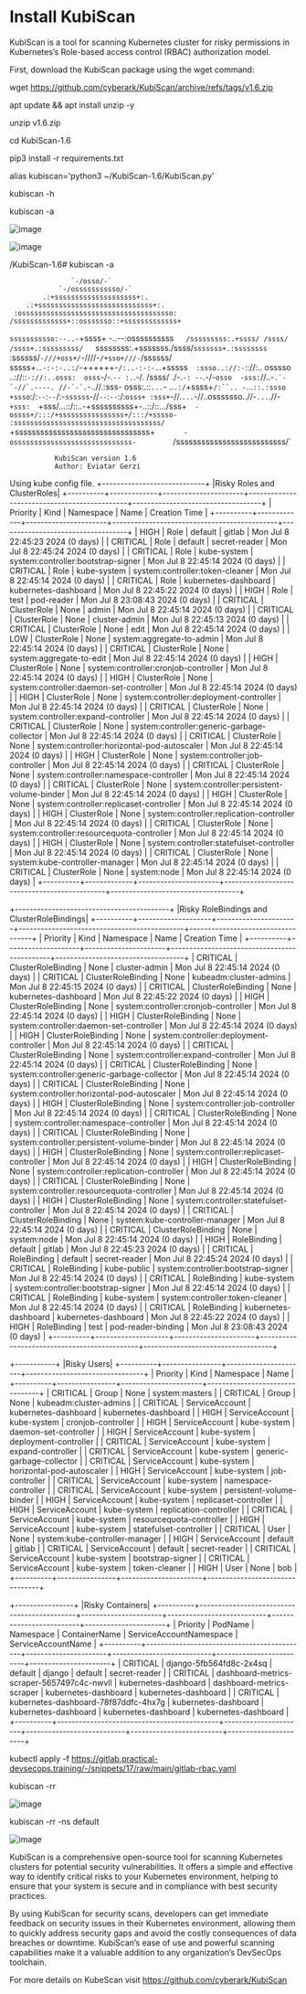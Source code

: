 # Install KubiScan
KubiScan is a tool for scanning Kubernetes cluster for risky permissions in Kubernetes’s Role-based access control (RBAC) authorization model.

First, download the KubiScan package using the wget command:

wget https://github.com/cyberark/KubiScan/archive/refs/tags/v1.6.zip

apt update && apt install unzip -y

unzip v1.6.zip

cd KubiScan-1.6

pip3 install -r requirements.txt

alias kubiscan='python3 ~/KubiScan-1.6/KubiScan.py'

kubiscan -h

kubiscan -a

![image](https://github.com/borelsaffo/cloud-native-security-tips-stricks/assets/27947973/4a5fb55c-add9-458d-b4f4-45f78938bcec)

![image](https://github.com/borelsaffo/cloud-native-security-tips-stricks/assets/27947973/91fd1224-3576-4721-8504-3b42c989c997)

/KubiScan-1.6# kubiscan -a

                   `-/osso/-`                    
                `-/osssssssssso/-`                
            .:+ssssssssssssssssssss+:.            
        .:+ssssssssssssssssssssssssssss+:.        
     :osssssssssssssssssssssssssssssssssssso:     
    /sssssssssssss+::osssssso::+sssssssssssss+    
   `sssssssssso:--..-`+ssss+ -..--:ossssssssss`   
   /sssssssss:.+ssss/ /ssss/ /ssss+.:sssssssss/   
  `ssssssss:.+sssssss./ssss/`sssssss+.:ssssssss`  
  :ssssss/`-///+oss+/`-////-`/+sso+///-`/ssssss/  
  sssss+.`.-:-:-..:/`-++++++-`/:..-:-:-.`.+sssss` 
 :ssso..://:-`:://:.. osssso ..://::`-://:..osss: 
 osss`-/-.`-- :.`.-/. /ssss/ ./-.`-: --`.-/-`osso 
-sss:`//..-`` .`-`-//`.----. //-`-`. ``-..//.:sss-
osss:.::`...`- ..`.:/`+ssss+`/:``.. -`...`::.:ssso
+ssso`:/:`--`:`--`/:-`ssssss`-//`--`:`--`:/:`osss+
 :sss+`-//.`...`-//..osssssso..//-`...`.//-`+sss: 
  `+sss/...::/::..-+ssssssssss+-..::/::.../sss+`  
    -ossss+/:::/+ssssssssssssssss+/:::/+sssso-    
      :ssssssssssssssssssssssssssssssssssss/      
       `+ssssssssssssssssssssssssssssssss+`       
         -osssssssssssssssssssssssssssss-         
          `/ssssssssssssssssssssssssss/`       
    
               KubiScan version 1.6
               Author: Eviatar Gerzi
    
Using kube config file.
+----------------------------+
|Risky Roles and ClusterRoles|
+----------+-------------+----------------------+---------------------------------------------+-----------------------------------+
| Priority | Kind        | Namespace            | Name                                        | Creation Time                     |
+----------+-------------+----------------------+---------------------------------------------+-----------------------------------+
| HIGH     | Role        | default              | gitlab                                      | Mon Jul  8 22:45:23 2024 (0 days) |
| CRITICAL | Role        | default              | secret-reader                               | Mon Jul  8 22:45:24 2024 (0 days) |
| CRITICAL | Role        | kube-system          | system:controller:bootstrap-signer          | Mon Jul  8 22:45:14 2024 (0 days) |
| CRITICAL | Role        | kube-system          | system:controller:token-cleaner             | Mon Jul  8 22:45:14 2024 (0 days) |
| CRITICAL | Role        | kubernetes-dashboard | kubernetes-dashboard                        | Mon Jul  8 22:45:22 2024 (0 days) |
| HIGH     | Role        | test                 | pod-reader                                  | Mon Jul  8 23:08:43 2024 (0 days) |
| CRITICAL | ClusterRole | None                 | admin                                       | Mon Jul  8 22:45:14 2024 (0 days) |
| CRITICAL | ClusterRole | None                 | cluster-admin                               | Mon Jul  8 22:45:13 2024 (0 days) |
| CRITICAL | ClusterRole | None                 | edit                                        | Mon Jul  8 22:45:14 2024 (0 days) |
| LOW      | ClusterRole | None                 | system:aggregate-to-admin                   | Mon Jul  8 22:45:14 2024 (0 days) |
| CRITICAL | ClusterRole | None                 | system:aggregate-to-edit                    | Mon Jul  8 22:45:14 2024 (0 days) |
| HIGH     | ClusterRole | None                 | system:controller:cronjob-controller        | Mon Jul  8 22:45:14 2024 (0 days) |
| HIGH     | ClusterRole | None                 | system:controller:daemon-set-controller     | Mon Jul  8 22:45:14 2024 (0 days) |
| HIGH     | ClusterRole | None                 | system:controller:deployment-controller     | Mon Jul  8 22:45:14 2024 (0 days) |
| CRITICAL | ClusterRole | None                 | system:controller:expand-controller         | Mon Jul  8 22:45:14 2024 (0 days) |
| CRITICAL | ClusterRole | None                 | system:controller:generic-garbage-collector | Mon Jul  8 22:45:14 2024 (0 days) |
| CRITICAL | ClusterRole | None                 | system:controller:horizontal-pod-autoscaler | Mon Jul  8 22:45:14 2024 (0 days) |
| HIGH     | ClusterRole | None                 | system:controller:job-controller            | Mon Jul  8 22:45:14 2024 (0 days) |
| CRITICAL | ClusterRole | None                 | system:controller:namespace-controller      | Mon Jul  8 22:45:14 2024 (0 days) |
| CRITICAL | ClusterRole | None                 | system:controller:persistent-volume-binder  | Mon Jul  8 22:45:14 2024 (0 days) |
| HIGH     | ClusterRole | None                 | system:controller:replicaset-controller     | Mon Jul  8 22:45:14 2024 (0 days) |
| HIGH     | ClusterRole | None                 | system:controller:replication-controller    | Mon Jul  8 22:45:14 2024 (0 days) |
| CRITICAL | ClusterRole | None                 | system:controller:resourcequota-controller  | Mon Jul  8 22:45:14 2024 (0 days) |
| HIGH     | ClusterRole | None                 | system:controller:statefulset-controller    | Mon Jul  8 22:45:14 2024 (0 days) |
| CRITICAL | ClusterRole | None                 | system:kube-controller-manager              | Mon Jul  8 22:45:14 2024 (0 days) |
| CRITICAL | ClusterRole | None                 | system:node                                 | Mon Jul  8 22:45:14 2024 (0 days) |
+----------+-------------+----------------------+---------------------------------------------+-----------------------------------+


+------------------------------------------+
|Risky RoleBindings and ClusterRoleBindings|
+----------+--------------------+----------------------+---------------------------------------------+-----------------------------------+
| Priority | Kind               | Namespace            | Name                                        | Creation Time                     |
+----------+--------------------+----------------------+---------------------------------------------+-----------------------------------+
| CRITICAL | ClusterRoleBinding | None                 | cluster-admin                               | Mon Jul  8 22:45:14 2024 (0 days) |
| CRITICAL | ClusterRoleBinding | None                 | kubeadm:cluster-admins                      | Mon Jul  8 22:45:15 2024 (0 days) |
| CRITICAL | ClusterRoleBinding | None                 | kubernetes-dashboard                        | Mon Jul  8 22:45:22 2024 (0 days) |
| HIGH     | ClusterRoleBinding | None                 | system:controller:cronjob-controller        | Mon Jul  8 22:45:14 2024 (0 days) |
| HIGH     | ClusterRoleBinding | None                 | system:controller:daemon-set-controller     | Mon Jul  8 22:45:14 2024 (0 days) |
| HIGH     | ClusterRoleBinding | None                 | system:controller:deployment-controller     | Mon Jul  8 22:45:14 2024 (0 days) |
| CRITICAL | ClusterRoleBinding | None                 | system:controller:expand-controller         | Mon Jul  8 22:45:14 2024 (0 days) |
| CRITICAL | ClusterRoleBinding | None                 | system:controller:generic-garbage-collector | Mon Jul  8 22:45:14 2024 (0 days) |
| CRITICAL | ClusterRoleBinding | None                 | system:controller:horizontal-pod-autoscaler | Mon Jul  8 22:45:14 2024 (0 days) |
| HIGH     | ClusterRoleBinding | None                 | system:controller:job-controller            | Mon Jul  8 22:45:14 2024 (0 days) |
| CRITICAL | ClusterRoleBinding | None                 | system:controller:namespace-controller      | Mon Jul  8 22:45:14 2024 (0 days) |
| CRITICAL | ClusterRoleBinding | None                 | system:controller:persistent-volume-binder  | Mon Jul  8 22:45:14 2024 (0 days) |
| HIGH     | ClusterRoleBinding | None                 | system:controller:replicaset-controller     | Mon Jul  8 22:45:14 2024 (0 days) |
| HIGH     | ClusterRoleBinding | None                 | system:controller:replication-controller    | Mon Jul  8 22:45:14 2024 (0 days) |
| CRITICAL | ClusterRoleBinding | None                 | system:controller:resourcequota-controller  | Mon Jul  8 22:45:14 2024 (0 days) |
| HIGH     | ClusterRoleBinding | None                 | system:controller:statefulset-controller    | Mon Jul  8 22:45:14 2024 (0 days) |
| CRITICAL | ClusterRoleBinding | None                 | system:kube-controller-manager              | Mon Jul  8 22:45:14 2024 (0 days) |
| CRITICAL | ClusterRoleBinding | None                 | system:node                                 | Mon Jul  8 22:45:14 2024 (0 days) |
| HIGH     | RoleBinding        | default              | gitlab                                      | Mon Jul  8 22:45:23 2024 (0 days) |
| CRITICAL | RoleBinding        | default              | secret-reader                               | Mon Jul  8 22:45:24 2024 (0 days) |
| CRITICAL | RoleBinding        | kube-public          | system:controller:bootstrap-signer          | Mon Jul  8 22:45:14 2024 (0 days) |
| CRITICAL | RoleBinding        | kube-system          | system:controller:bootstrap-signer          | Mon Jul  8 22:45:14 2024 (0 days) |
| CRITICAL | RoleBinding        | kube-system          | system:controller:token-cleaner             | Mon Jul  8 22:45:14 2024 (0 days) |
| CRITICAL | RoleBinding        | kubernetes-dashboard | kubernetes-dashboard                        | Mon Jul  8 22:45:22 2024 (0 days) |
| HIGH     | RoleBinding        | test                 | pod-reader-binding                          | Mon Jul  8 23:08:43 2024 (0 days) |
+----------+--------------------+----------------------+---------------------------------------------+-----------------------------------+


+-----------+
|Risky Users|
+----------+----------------+----------------------+--------------------------------+
| Priority | Kind           | Namespace            | Name                           |
+----------+----------------+----------------------+--------------------------------+
| CRITICAL | Group          | None                 | system:masters                 |
| CRITICAL | Group          | None                 | kubeadm:cluster-admins         |
| CRITICAL | ServiceAccount | kubernetes-dashboard | kubernetes-dashboard           |
| HIGH     | ServiceAccount | kube-system          | cronjob-controller             |
| HIGH     | ServiceAccount | kube-system          | daemon-set-controller          |
| HIGH     | ServiceAccount | kube-system          | deployment-controller          |
| CRITICAL | ServiceAccount | kube-system          | expand-controller              |
| CRITICAL | ServiceAccount | kube-system          | generic-garbage-collector      |
| CRITICAL | ServiceAccount | kube-system          | horizontal-pod-autoscaler      |
| HIGH     | ServiceAccount | kube-system          | job-controller                 |
| CRITICAL | ServiceAccount | kube-system          | namespace-controller           |
| CRITICAL | ServiceAccount | kube-system          | persistent-volume-binder       |
| HIGH     | ServiceAccount | kube-system          | replicaset-controller          |
| HIGH     | ServiceAccount | kube-system          | replication-controller         |
| CRITICAL | ServiceAccount | kube-system          | resourcequota-controller       |
| HIGH     | ServiceAccount | kube-system          | statefulset-controller         |
| CRITICAL | User           | None                 | system:kube-controller-manager |
| HIGH     | ServiceAccount | default              | gitlab                         |
| CRITICAL | ServiceAccount | default              | secret-reader                  |
| CRITICAL | ServiceAccount | kube-system          | bootstrap-signer               |
| CRITICAL | ServiceAccount | kube-system          | token-cleaner                  |
| HIGH     | User           | None                 | bob                            |
+----------+----------------+----------------------+--------------------------------+


+----------------+
|Risky Containers|
+----------+--------------------------------------------+----------------------+---------------------------+-------------------------+----------------------+
| Priority | PodName                                    | Namespace            | ContainerName             | ServiceAccountNamespace | ServiceAccountName   |
+----------+--------------------------------------------+----------------------+---------------------------+-------------------------+----------------------+
| CRITICAL | django-5fb564fd8c-2x4sq                    | default              | django                    | default                 | secret-reader        |
| CRITICAL | dashboard-metrics-scraper-5657497c4c-nwvll | kubernetes-dashboard | dashboard-metrics-scraper | kubernetes-dashboard    | kubernetes-dashboard |
| CRITICAL | kubernetes-dashboard-78f87ddfc-4hx7g       | kubernetes-dashboard | kubernetes-dashboard      | kubernetes-dashboard    | kubernetes-dashboard |
+----------+--------------------------------------------+----------------------+---------------------------+-------------------------+----------------------+

kubectl apply -f https://gitlab.practical-devsecops.training/-/snippets/17/raw/main/gitlab-rbac.yaml

kubiscan -rr

![image](https://github.com/borelsaffo/cloud-native-security-tips-stricks/assets/27947973/05aaba29-7e91-4e03-a7e3-6eb0b02c53a0)

kubiscan -rr -ns default

![image](https://github.com/borelsaffo/cloud-native-security-tips-stricks/assets/27947973/813f261c-2b9a-45db-afab-d8e15ccbbe7f)


KubiScan is a comprehensive open-source tool for scanning Kubernetes clusters for potential security vulnerabilities.
It offers a simple and effective way to identify critical risks to your Kubernetes environment, 
helping to ensure that your system is secure and in compliance with best security practices.

By using KubiScan for security scans, developers can get immediate feedback on security issues in their Kubernetes environment,
allowing them to quickly address security gaps and avoid the costly consequences of data breaches or downtime. KubiScan’s
ease of use and powerful scanning capabilities make it a valuable addition to any organization’s DevSecOps toolchain.

For more details on KubeScan visit https://github.com/cyberark/KubiScan
